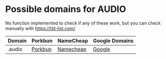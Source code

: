 # Possible domains for AUDIO

No function implemented to check if any of these work, but you can check manually with https://tld-list.com/

| Domain | Porkbun | NameCheap | Google Domains |
|---|---|---|---|
| .audio | [Porkbun](https://porkbun.com/checkout/search?prb=e814663da1&tlds=&idnLanguage=&search=search&q=.audio) | [Namecheap](https://www.namecheap.com/domains/registration/results/?domain=.audio) | [Google](https://domains.google.com/registrar/search?searchTerm=.audio) |
